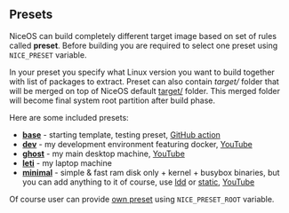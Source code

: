 ## Presets

NiceOS can build completely different target image based on set of rules called __preset__. Before building you are required to select one preset using `NICE_PRESET` variable.

In your preset you specify what Linux version you want to build together with list of packages to extract. Preset can also contain _target/_ folder that will be merged on top of NiceOS default [target/](https://github.com/solcloud/NiceOS/tree/master/target) folder. This merged folder will become final system root partition after build phase.

Here are some included presets:
- __[base](base/)__ - starting template, testing preset, [GitHub action](https://github.com/solcloud/NiceOS/actions/workflows/test.yml)
- __[dev](dev/)__ - my development environment featuring docker, [YouTube](https://youtu.be/cPaDJTJbgwQ)
- __[ghost](ghost/)__ - my main desktop machine, [YouTube](https://youtu.be/SNuNFt7kSIE)
- __[leti](leti/)__ - my laptop machine
- __[minimal](minimal/)__ - simple & fast ram disk only + kernel + busybox binaries, but you can add anything to it of course, use [ldd](https://youtu.be/lnk98bIga7k) or [static](https://youtu.be/daz_U4etHd8), [YouTube](https://youtu.be/H09xbSGKjZw)

Of course user can provide [own preset](https://github.com/solcloud/NiceOS#users-presets) using `NICE_PRESET_ROOT` variable.
